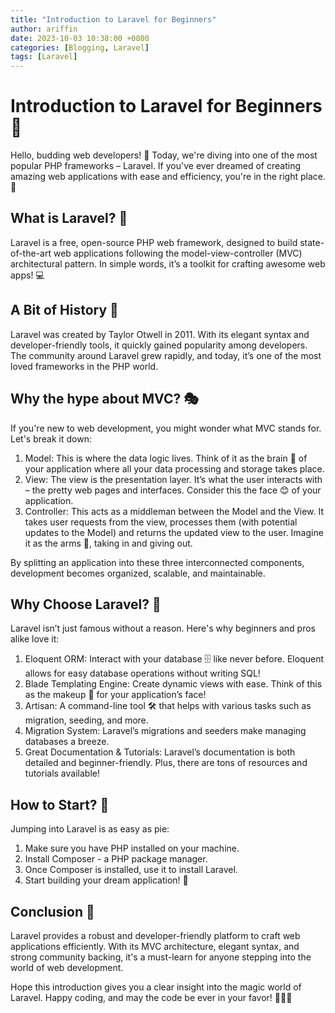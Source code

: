 ```yaml
---
title: "Introduction to Laravel for Beginners"
author: ariffin
date: 2023-10-03 10:38:00 +0800
categories: [Blogging, Laravel]
tags: [Laravel]
---
```


# Introduction to Laravel for Beginners 🚀
Hello, budding web developers! 🌟 Today, we're diving into one of the most popular PHP frameworks – Laravel. If you've ever dreamed of creating amazing web applications with ease and efficiency, you're in the right place. 🎉

## What is Laravel? 🤔
Laravel is a free, open-source PHP web framework, designed to build state-of-the-art web applications following the model-view-controller (MVC) architectural pattern. In simple words, it’s a toolkit for crafting awesome web apps! 💻

## A Bit of History 📜
Laravel was created by Taylor Otwell in 2011. With its elegant syntax and developer-friendly tools, it quickly gained popularity among developers. The community around Laravel grew rapidly, and today, it’s one of the most loved frameworks in the PHP world.

## Why the hype about MVC? 🎭
If you're new to web development, you might wonder what MVC stands for. Let's break it down:

1. Model: This is where the data logic lives. Think of it as the brain 🧠 of your application where all your data processing and storage takes place.
2. View: The view is the presentation layer. It’s what the user interacts with – the pretty web pages and interfaces. Consider this the face 😊 of your application.
3. Controller: This acts as a middleman between the Model and the View. It takes user requests from the view, processes them (with potential updates to the Model) and returns the updated view to the user. Imagine it as the arms 🤲, taking in and giving out.

By splitting an application into these three interconnected components, development becomes organized, scalable, and maintainable.

## Why Choose Laravel? 🚀
Laravel isn’t just famous without a reason. Here's why beginners and pros alike love it:

1. Eloquent ORM: Interact with your database 🗄️ like never before. Eloquent allows for easy database operations without writing SQL!
2. Blade Templating Engine: Create dynamic views with ease. Think of this as the makeup 💄 for your application’s face!
3. Artisan: A command-line tool 🛠️ that helps with various tasks such as migration, seeding, and more.
4. Migration System: Laravel’s migrations and seeders make managing databases a breeze.
5. Great Documentation & Tutorials: Laravel’s documentation is both detailed and beginner-friendly. Plus, there are tons of resources and tutorials available!

## How to Start? 🚦
Jumping into Laravel is as easy as pie:

1. Make sure you have PHP installed on your machine.
2. Install Composer - a PHP package manager.
3. Once Composer is installed, use it to install Laravel.
4. Start building your dream application! 🎨

## Conclusion 🎉
Laravel provides a robust and developer-friendly platform to craft web applications efficiently. With its MVC architecture, elegant syntax, and strong community backing, it's a must-learn for anyone stepping into the world of web development.

Hope this introduction gives you a clear insight into the magic world of Laravel. Happy coding, and may the code be ever in your favor! 💼🚀😄